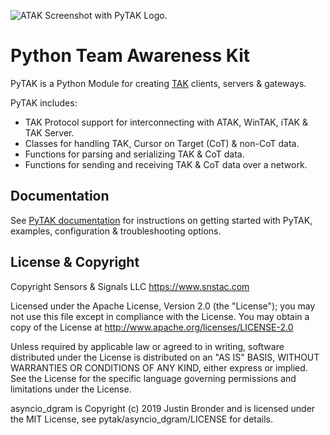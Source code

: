 ![ATAK Screenshot with PyTAK Logo.](media/atak_screenshot_with_pytak_logo-x25.jpg)

# Python Team Awareness Kit

PyTAK is a Python Module for creating [TAK](https://tak.gov) clients, servers & gateways.

PyTAK includes:

- TAK Protocol support for interconnecting with ATAK, WinTAK, iTAK & TAK Server.
- Classes for handling TAK, Cursor on Target (CoT) & non-CoT data.
- Functions for parsing and serializing TAK & CoT data.
- Functions for sending and receiving TAK & CoT data over a network.

## Documentation

See [PyTAK documentation](https://pytak.rtfd.io/) for instructions on getting 
started with PyTAK, examples, configuration & troubleshooting options.

## License & Copyright

Copyright Sensors & Signals LLC https://www.snstac.com

Licensed under the Apache License, Version 2.0 (the "License");
you may not use this file except in compliance with the License.
You may obtain a copy of the License at http://www.apache.org/licenses/LICENSE-2.0

Unless required by applicable law or agreed to in writing, software
distributed under the License is distributed on an "AS IS" BASIS,
WITHOUT WARRANTIES OR CONDITIONS OF ANY KIND, either express or implied.
See the License for the specific language governing permissions and
limitations under the License.

asyncio_dgram is Copyright (c) 2019 Justin Bronder and is licensed under the MIT 
License, see pytak/asyncio_dgram/LICENSE for details.

